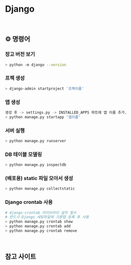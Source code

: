 # Django

<br>

## ⚙️ 명령어

### 장고 버전 보기
```sh
> python -m django --version
```

### 프젝 생성
```sh
> django-admin startproject '프젝이름'
```

### 앱 생성
```sh
생성 후 -> settings.py -> INSTALLED_APPS 파트에 앱 이름 추가.
> python manage.py startapp '앱이름'
```

### 서버 실행
```sh
> python manage.py runserver
```

### DB 테이블 모델링
```sh
> python manage.py inspectdb
```

### (배포용) static 파일 모아서 생성
```sh
> python manage.py collectstatic
```

### Django crontab 사용
```sh
# django-crontab 라이브러리 설치 필수
# 반드시 Django 세팅파일에 크론탭 등록 후 사용
> python manage.py crontab show
> python manage.py crontab add
> python manage.py crontab remove
```


<br>

## 참고 사이트

### 
